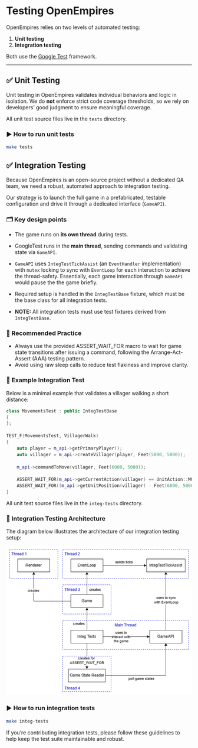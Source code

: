 # Testing OpenEmpires

OpenEmpires relies on two levels of automated testing:

1. **Unit testing**
2. **Integration testing**

Both use the [Google Test](https://github.com/google/googletest) framework.

---

## ✅ Unit Testing

Unit testing in OpenEmpires validates individual behaviors and logic in isolation. We do **not** enforce strict code coverage thresholds, so we rely on developers’ good judgment to ensure meaningful coverage.

All unit test source files live in the `tests` directory.

### ▶️ How to run unit tests

```bash
make tests
```

## ✅ Integration Testing
Because OpenEmpires is an open-source project without a dedicated QA team, we need a robust, automated approach to integration testing.

Our strategy is to launch the full game in a prefabricated, testable configuration and drive it through a dedicated interface (`GameAPI`).

### 🗂️ Key design points
- The game runs on **its own thread** during tests.

- GoogleTest runs in the **main thread**, sending commands and validating state via `GameAPI`.

- `GameAPI` uses `IntegTestTickAssist` (an `EventHandler` implementation) with `mutex` locking to sync with `EventLoop` for each interaction to achieve the thread-safety. Essentially, each game interaction through `GameAPI` would pause the the game briefly.

- Required setup is handled in the `IntegTestBase` fixture, which must be the base class for all integration tests.

- **NOTE:** All integration tests must use test fixtures derived from `IntegTestBase`.

### 🧭 Recommended Practice
- Always use the provided ASSERT_WAIT_FOR macro to wait for game state transitions after issuing a command, following the Arrange-Act-Assert (AAA) testing pattern.
- Avoid using raw sleep calls to reduce test flakiness and improve clarity.

### 📜 Example Integration Test
Below is a minimal example that validates a villager walking a short distance:
```cpp
class MovementsTest : public IntegTestBase
{
};

TEST_F(MovementsTest, VillagerWalk) 
{
    auto player = m_api->getPrimaryPlayer();
    auto villager = m_api->createVillager(player, Feet(5000, 5000));

    m_api->commandToMove(villager, Feet(6000, 5000));

    ASSERT_WAIT_FOR(m_api->getCurrentAction(villager) == UnitAction::MOVE, 1000);
    ASSERT_WAIT_FOR((m_api->getUnitPosition(villager) - Feet(6000, 5000)).length() < 100, 5000);
}
```

All unit test source files live in the `integ-tests` directory.


### 📐 Integration Testing Architecture
The diagram below illustrates the architecture of our integration testing setup:

![Integ Test Setup](images/integ-test-setup.png)

### ▶️ How to run integration tests

```bash
make integ-tests
```

If you’re contributing integration tests, please follow these guidelines to help keep the test suite maintainable and robust.

